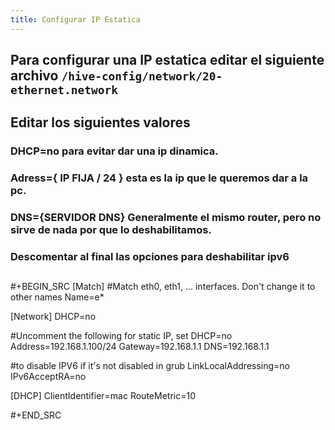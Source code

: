 ```yaml
---
title: Configurar IP Estatica
---
```


## Para configurar una IP estatica editar el siguiente archivo  `/hive-config/network/20-ethernet.network`
## Editar los siguientes valores
### **DHCP=no** para evitar dar una ip dinamica.
### **Adress={ IP FIJA / 24 }** esta es la ip que le queremos dar a la pc.
### **DNS={SERVIDOR DNS}** Generalmente el mismo router, pero no sirve de nada por que lo deshabilitamos.
### Descomentar al final las opciones para deshabilitar ipv6
## 
#+BEGIN_SRC 
[Match]
#Match eth0, eth1, ... interfaces. Don't change it to other names
Name=e*

[Network]
DHCP=no

#Uncomment the following for static IP, set DHCP=no
Address=192.168.1.100/24
Gateway=192.168.1.1
DNS=192.168.1.1


#to disable IPV6 if it's not disabled in grub
LinkLocalAddressing=no
IPv6AcceptRA=no


[DHCP]
ClientIdentifier=mac
RouteMetric=10

#+END_SRC
